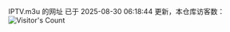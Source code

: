 IPTV.m3u 的网址 已于 2025-08-30 06:18:44 更新，本仓库访客数：![Visitor's Count](https://profile-counter.glitch.me/hero1898_tv/count.svg)
